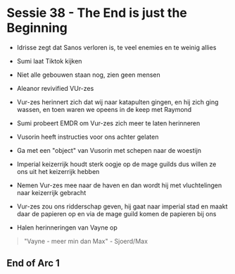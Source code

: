 # Sessie 38 - The End is just the Beginning

- Idrisse zegt dat Sanos verloren is, te veel enemies en te weinig allies

- Sumi laat Tiktok kijken
- Niet alle gebouwen staan nog, zien geen mensen

- Aleanor revivified VUr-zes
- Vur-zes herinnert zich dat wij naar katapulten gingen, en hij zich ging wassen, en toen waren we opeens in de keep met Raymond
- Sumi probeert EMDR om Vur-zes zich meer te laten herinneren

- Vusorin heeft instructies voor ons achter gelaten
- Ga met een "object" van Vusorin met schepen naar de woestijn
- Imperial keizerrijk houdt sterk oogje op de mage guilds dus willen ze ons uit het keizerrijk hebben

- Nemen Vur-zes mee naar de haven en dan wordt hij met vluchtelingen naar keizerrijk gebracht
- Vur-zes zou ons ridderschap geven, hij gaat naar imperial stad en maakt daar de papieren op en via de mage guild komen de papieren bij ons

- Halen herinneringen van Vayne op

> "Vayne - meer min dan Max" - Sjoerd/Max

## End of Arc 1